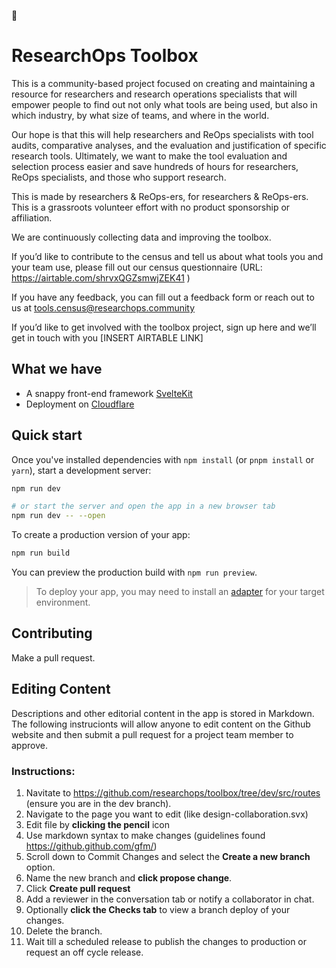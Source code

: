 
🧰


# ResearchOps Toolbox

This is a community-based project focused on creating and maintaining a resource for researchers and research operations specialists that will empower people to find out not only what tools are being used, but also in which industry, by what size of teams, and where in the world.

Our hope is that this will help researchers and ReOps specialists with tool audits, comparative analyses, and the evaluation and justification of specific research tools. Ultimately, we want to make the tool evaluation and selection process easier and save hundreds of hours for researchers, ReOps specialists, and those who support research.

This is made by researchers & ReOps-ers, for researchers & ReOps-ers. This is a grassroots volunteer effort with no product sponsorship or affiliation. 

We are continuously collecting data and improving the toolbox. 

If you’d like to contribute to the census and tell us about what tools you and your team use, please fill out our census questionnaire (URL: https://airtable.com/shrvxQGZsmwjZEK41 )

If you have any feedback, you can fill out a feedback form or reach out to us at tools.census@researchops.community

If you’d like to get involved with the toolbox project, sign up here and we’ll get in touch with you [INSERT AIRTABLE LINK]

## What we have

- A snappy front-end framework [SvelteKit](https://kit.svelte.dev/)
- Deployment on [Cloudflare](https://www.cloudflare.com/)
    


## Quick start

Once you've installed dependencies with `npm install` (or `pnpm install` or `yarn`), start a development server:

```bash
npm run dev

# or start the server and open the app in a new browser tab
npm run dev -- --open
```

To create a production version of your app:

```bash
npm run build
```

You can preview the production build with `npm run preview`.

> To deploy your app, you may need to install an [adapter](https://kit.svelte.dev/docs/adapters) for your target environment.
## Contributing

Make a pull request.


## Editing Content

Descriptions and other editorial content in the app is stored in Markdown. The following instrucionts will allow anyone to edit content on the Github website and then submit a pull request for a project team member to approve.

### Instructions:
1. Navitate to https://github.com/researchops/toolbox/tree/dev/src/routes (ensure you are in the dev branch).
2. Navigate to the page you want to edit (like design-collaboration.svx)
3. Edit file by **clicking the pencil** icon
4. Use markdown syntax to make changes (guidelines found https://github.github.com/gfm/)
5. Scroll down to Commit Changes and select the **Create a new branch** option. 
6. Name the new branch and **click propose change**.
7. Click **Create pull request**
8. Add a reviewer in the conversation tab or notify a collaborator in chat.
9. Optionally **click the Checks tab** to view a branch deploy of your changes.
10. Delete the branch.
11. Wait till a scheduled release to publish the changes to production or request an off cycle release. 


